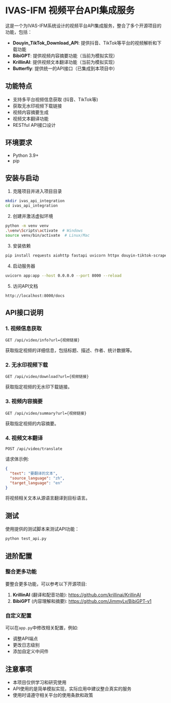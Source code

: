 # IVAS-IFM 视频平台API集成服务

这是一个为IVAS-IFM系统设计的视频平台API集成服务，整合了多个开源项目的功能，包括：

- **Douyin_TikTok_Download_API**: 提供抖音、TikTok等平台的视频解析和下载功能
- **BibiGPT**: 提供视频内容摘要功能（当前为模拟实现）
- **KrillinAI**: 提供视频文本翻译功能（当前为模拟实现）
- **Butterfly**: 提供统一的API接口（已集成到本项目中）

## 功能特点

- 支持多平台视频信息获取 (抖音、TikTok等)
- 获取无水印视频下载链接
- 视频内容摘要生成
- 视频文本翻译功能
- RESTful API接口设计

## 环境要求

- Python 3.9+
- pip

## 安装与启动

1. 克隆项目并进入项目目录
```bash
mkdir ivas_api_integration
cd ivas_api_integration
```

2. 创建并激活虚拟环境
```bash
python -m venv venv
.\venv\Scripts\activate  # Windows
source venv/bin/activate  # Linux/Mac
```

3. 安装依赖
```bash
pip install requests aiohttp fastapi uvicorn httpx douyin-tiktok-scraper
```

4. 启动服务器
```bash
uvicorn app:app --host 0.0.0.0 --port 8000 --reload
```

5. 访问API文档
```
http://localhost:8000/docs
```

## API接口说明

### 1. 视频信息获取

```
GET /api/video/info?url={视频链接}
```

获取指定视频的详细信息，包括标题、描述、作者、统计数据等。

### 2. 无水印视频下载

```
GET /api/video/download?url={视频链接}
```

获取指定视频的无水印下载链接。

### 3. 视频内容摘要

```
GET /api/video/summary?url={视频链接}
```

获取指定视频的内容摘要。

### 4. 视频文本翻译

```
POST /api/video/translate
```

请求体示例:
```json
{
  "text": "要翻译的文本",
  "source_language": "zh",
  "target_language": "en"
}
```

将视频相关文本从源语言翻译到目标语言。

## 测试

使用提供的测试脚本来测试API功能：

```bash
python test_api.py
```

## 进阶配置

### 整合更多功能

要整合更多功能，可以参考以下开源项目:

1. **KrillinAI** (翻译和配音功能): <https://github.com/krillinai/KrillinAI>
2. **BibiGPT** (内容理解和摘要): <https://github.com/JimmyLv/BibiGPT-v1>

### 自定义配置

可以在`app.py`中修改相关配置，例如:

- 调整API端点
- 更改日志级别
- 添加自定义中间件

## 注意事项

- 本项目仅供学习和研究使用
- API使用的是简单模拟实现，实际应用中建议整合真实的服务
- 使用时请遵守相关平台的使用条款和政策 